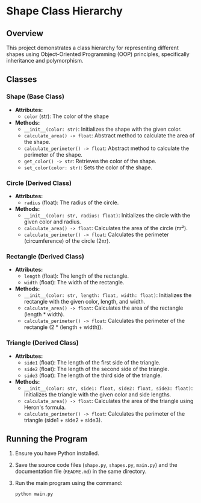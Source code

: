 # Shape Class Hierarchy

## Overview

This project demonstrates a class hierarchy for representing different shapes using Object-Oriented Programming (OOP) principles, specifically inheritance and polymorphism.

## Classes

### Shape (Base Class)
- **Attributes:**
  - `color` (str): The color of the shape
- **Methods:**
  - `__init__(color: str)`: Initializes the shape with the given color.
  - `calculate_area() -> float`: Abstract method to calculate the area of the shape.
  - `calculate_perimeter() -> float`: Abstract method to calculate the perimeter of the shape.
  - `get_color() -> str`: Retrieves the color of the shape.
  - `set_color(color: str)`: Sets the color of the shape.

### Circle (Derived Class)
- **Attributes:**
  - `radius` (float): The radius of the circle.
- **Methods:**
  - `__init__(color: str, radius: float)`: Initializes the circle with the given color and radius.
  - `calculate_area() -> float`: Calculates the area of the circle (πr²).
  - `calculate_perimeter() -> float`: Calculates the perimeter (circumference) of the circle (2πr).

### Rectangle (Derived Class)
- **Attributes:**
  - `length` (float): The length of the rectangle.
  - `width` (float): The width of the rectangle.
- **Methods:**
  - `__init__(color: str, length: float, width: float)`: Initializes the rectangle with the given color, length, and width.
  - `calculate_area() -> float`: Calculates the area of the rectangle (length * width).
  - `calculate_perimeter() -> float`: Calculates the perimeter of the rectangle (2 * (length + width)).

### Triangle (Derived Class)
- **Attributes:**
  - `side1` (float): The length of the first side of the triangle.
  - `side2` (float): The length of the second side of the triangle.
  - `side3` (float): The length of the third side of the triangle.
- **Methods:**
  - `__init__(color: str, side1: float, side2: float, side3: float)`: Initializes the triangle with the given color and side lengths.
  - `calculate_area() -> float`: Calculates the area of the triangle using Heron's formula.
  - `calculate_perimeter() -> float`: Calculates the perimeter of the triangle (side1 + side2 + side3).

## Running the Program

1. Ensure you have Python installed.
2. Save the source code files (`shape.py`, `shapes.py`, `main.py`) and the documentation file (`README.md`) in the same directory.
3. Run the main program using the command:

   ```bash
   python main.py
